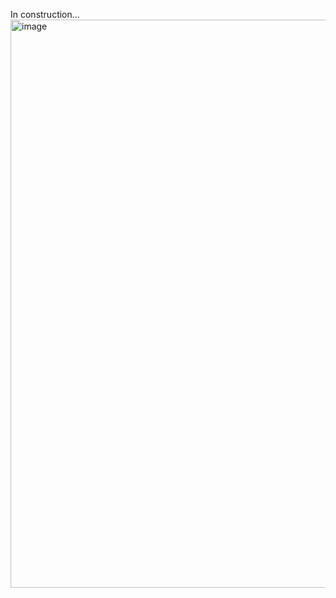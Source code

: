 In construction...
<img width="909" alt="image" src="https://user-images.githubusercontent.com/104199523/211381480-b996609a-0137-4b25-a235-6dd8c627072a.png">

